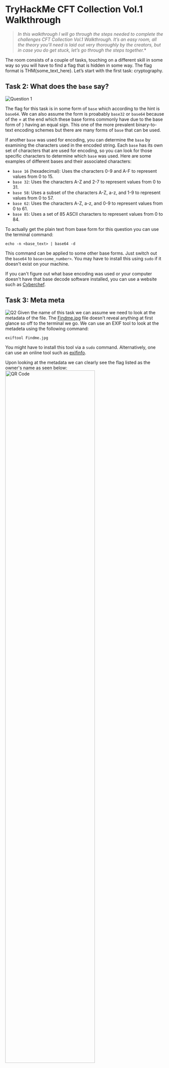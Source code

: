 # TryHackMe CFT Collection Vol.1 Walkthrough

>*In this walkthrough I will go through the steps needed to complete the challenges CFT Collection Vol.1 Walkthrough. It’s an easy room, all the theory you’ll need is laid out very thoroughly by the creators, but in case you do get stuck, let’s go through the steps together.**


The room consists of a couple of tasks, touching on a different skill in some way so  you will have to find a flag that is hidden in some way. The flag format is THM{some_text_here}. Let’s start with the first task: cryptography.

## Task 2: What does the `base` say?
![Question 1](https://raw.githubusercontent.com/sloan-ireland/Images/main/27.03.2023_12.23.12_REC.png "Da Question")

The flag for this task is in some form of `base` which according to the hint is `base64`. We can also assume the form is proabably `base32` or `base64` because of the = at the end which these base forms commonly have due to the base form of `}` having an equal sign. This one of the more prevalent binary-to-text encoding schemes but there are many forms of ```base``` that can be used. 

If another `base` was used for encoding, you can determine the `base` by examining the characters used in the encoded string. Each `base` has its own set of characters that are used for encoding, so you can look for those specific characters to determine which `base` was used. Here are some examples of different bases and their associated characters:

 * ```base 16``` (hexadecimal): Uses the characters 0-9 and A-F to represent values from 0 to 15.
 * `base 32`: Uses the characters A-Z and 2-7 to represent values from 0 to 31.
* `base 58`: Uses a subset of the characters A-Z, a-z, and 1-9 to represent values from 0 to 57.
* `base 62`: Uses the characters A-Z, a-z, and 0-9 to represent values from 0 to 61.
* `base 85`: Uses a set of 85 ASCII characters to represent values from 0 to 84.

To actually get the plain text from base form for this question you can use the terminal command:
```
echo -n <base_text> | base64 -d
```
This command can be applied to some other base forms. Just switch out the   `base64` to `base<some_number>`. You may have to install this using `sudo` if it doesn't exist on your machine. 

If you can't figure out what base encoding was used or your computer doesn't have that base decode software installed, you can use a website such as [Cyberchef](https://cyberchef.org/).

## Task 3: Meta meta
![Q2](https://raw.githubusercontent.com/sloan-ireland/Images/main/29.03.2023_12.22.57_REC.png)
Given the name of this task we can assume we need to look at the metadata of the file. The [Findme.jpg](https://raw.githubusercontent.com/sloan-ireland/Images/main/Findme.jpg) file doesn't reveal anything at first glance so off to the terminal we go. We can use an EXIF tool to look at the metadeta using the following command:
```
exiftool Findme.jpg
```
You might have to install this tool via a `sudo` command. Alternatively, one can use an online tool such as [exifinfo](https://exifinfo.org/). 

Upon looking at the metadata we can clearly see the flag listed as the owner's name as seen below:\
<img src="https://raw.githubusercontent.com/sloan-ireland/Images/main/Screenshot%202023-03-29%20123508.png" alt="QR Code" width="`00%" height="75%"/>

Because the flag is in ASCII characters you can also use the command from task seven. Just make sure to switch out the file name correctly. 

## Task 4: Mon, are we going to be okay?
![Question 4](https://raw.githubusercontent.com/sloan-ireland/Images/main/29.03.2023_13.13.28_REC.png)
Yet another image for us to work with. There are mutliple ways to hide data within an image whether it be in the photo info (like the header), metadata, the pixels, or the bits that encode the color. Here is the image is hidden via bit manipulation. Using a tool called steghide we can extract any hidden message to a text file using the following command: 
```
steghide extract -sf Extinction.jpg
```
You will then be promopted for a password. When data is encrypted it becomes much harder to gain access to the hidden message. Lucky for us the person who encryted this message didn't set a password so we can just hit enter. 

You should see the following message
```
wrote extracted data to "Final_message.txt".
```
All thats left to do is to `cat` Final_message.txt and see what message awaits us (see below)
![yollo](https://raw.githubusercontent.com/sloan-ireland/Images/main/30.03.2023_10.45.02_REC.png)

Visit this [biOs wiki](https://wiki.bi0s.in/steganography/steghide/) entry to read more about steghide.

## Task #5: Erm......Magick
![Question2](https://raw.githubusercontent.com/sloan-ireland/Images/main/27.03.2023_16.44.47_REC.png)
As there is no given file to download or text to work with a safe guess is that the flag is hidden somewhere on the web page in the HTML. You can right click on different elements on the webpage to try and find the flag.
Click and highlight with the mouse. You never know what you can find. 

## Task #6: QRrrrr
![Qestion 5](https://raw.githubusercontent.com/sloan-ireland/Images/main/27.03.2023_16.55.00_REC.png)
We are given a file to download as seen in the image. Upon downloading the file, we can see it is a QR code which is shown below. Find out where it goes!
<img src="https://raw.githubusercontent.com/sloan-ireland/Images/main/QR%20COde.png" alt="QR Code" width="100%" height="25%"/>

## Task #7: Reverse it or read it
![Question 7](https://raw.githubusercontent.com/sloan-ireland/Images/main/28.03.2023_12.43.16_REC.png)
Once again we are provided a file with no prompt on any sort of process or action to do with it. The first logical thing to do with it is open it. Depending on the text editor you use, the file may not render meaning there are non-ASCII characters in the file. We can use the `cat` command to view the file in terminal. The flag is hidden somewhere in the readable characters. Searching the terminal can be a bit tedious so we can print only the wanted flag using the grep command below:
```
grep -o --binary-file=text -E 'THM{.*}' hello.hello
```
The `-o` flag returns only the matching segment of the line that matches the given pattern. The `-E` flag specifies the pattern using a regex expression that starts with THM followed by curly brackets with any number of characters in between them. The `--binary-file=text` segment forces grep to run on a binary file as grep will return an error otherwise. 

## Task #8: Another Decoding Stuff
![Question 8](https://raw.githubusercontent.com/sloan-ireland/Images/main/28.03.2023_13.04.27_REC.png)
Another base<some_number> flag! Yay! Now you get to practice using the terminal to decode this. Through eirther your skilled observation or the provided hint you have figured out this is in `base58`. Refer back to Task 2 to try and figure out the command for yourself.

## Task #9: Left or right
![Question 9](https://raw.githubusercontent.com/sloan-ireland/Images/main/30.03.2023_13.56.17_REC.png)
The answer to this task is given, but is encrypted. Rot13 is mentioned in the prompt which is a Ceasar Cipher, but is not the encryption method. This is a hint that the encryption is one of the Ceasar Ciphers. A Ceasar cipher works by rotating each letter in the text by a certain number of letters. If the shift was one then A -> B, B -> C, C -> D and so on. Letters wrap back around so Z -> A (shift = 1). You can write a program to do this pretty easily and then analyze the freuquecny analaysis of each rotated string. By comparing the letter frequcny of each string to that of normal english you can decode the string. You can also just print out all possible rotated strings (there are only 25) and see which one makes sense. Check out this link from [Tutorials point](https://www.tutorialspoint.com/caesar-cipher-in-cryptography#) to read more about Ceasar ciphers and see how to write a decoder in python. 

For those that are too lazy to write their own code, you can use the [Dcode](https://www.dcode.fr/caesar-cipher) Ceasar cipher decoder.

![dcoe 14](https://raw.githubusercontent.com/sloan-ireland/Images/main/02.04.2023_17.30.59_REC.png)

## Task 10: Make a Comment
![Task 10](https://raw.githubusercontent.com/sloan-ireland/Images/main/30.03.2023_13.55.44_REC.png)
Nothing is provided. No text, image or data to work with. But we are provided with a hint. The title of the task. Comments made in the HTML of a webpage are not visible unless one looks at the raw webpage code. Right click on some text in the task, hit inspect to view the HTML. Happy hunting!

![HTML](https://raw.githubusercontent.com/sloan-ireland/Images/main/30.03.2023_13.53.59_REC.png)

## Task 11: 
A broken PNG file. After downloading the image, it becomes clear we cannot view the contents of the image. This means the file data must be corrupted. Let's take a look at the bytes of the file using `xxd`. Using the command below we can write the hexdump to a file (name it whatever) without any metadata.
```
xxd -p spoil.png > hexdump.txt
```
Now when we `cat` the file we can see that the file is corrupted. PNG type files start with an eight byte signature shown below in hex: 
```
89 50 4E 47 0d 0a 1a 0a
```
The first line of the hexdump file is shown below and the first couple of bytes clearly don't match the signature. 
```
2333445f0d0a1a0a0000000d4948445200000320000003200806000000db
```
We can use a text editor to change the first eight bytes so they match the PNG file signature. Then using this next command we can reverse the hexdump back to binary and saved it as the original image. The image can now be opened without any problems.
```
xxd -p -r hexdump.txt > spoil.png
```

## Task 12: Read it
![q12](https://raw.githubusercontent.com/sloan-ireland/Images/main/30.03.2023_17.57.36_REC.png)
This is a very difficult task. The flag is hidden on a THM social media which according to the hint is Reddit. Once you find the tryhackme subreddit, search for a post called "New Room Coming Soon." The flag is under that post. 

## Task 13: Spin my head
![q13](https://raw.githubusercontent.com/sloan-ireland/Images/main/31.03.2023_10.46.19_REC.png)
As can be seen by looking at the hint, this language is known as Brainf_ck. Trying to decipher into plaintext by hand is a pain. Use the Brainf_ck interpreter on [dcode](https://www.dcode.fr/brainfuck-language) to the flag to plaintext. 

![Dcode](https://miro.medium.com/v2/resize:fit:1100/format:webp/1*cXDmfpsgpsSt1O2bRAtZ6A.png)

## Task 14: An exclusive!
![task 24](https://raw.githubusercontent.com/sloan-ireland/Images/main/02.04.2023_17.46.56_REC.png)

S1 and S2. Two strings! Oh what to do? According to the hint we need to XOR the two strings together. XOR stands for 'exclsive or' and is an bitwise logical operator that uses two binary values. It returns a 1 if and only if between corresponding bits only one operand is a 1. Writing a program in any language to do this is pretty straightforward. An example of a python program that does this is below.
```python
#!/usr/bin/env python3
string1 = "44585d6b2368737c65252166234f20626d" 
string2 = "1010101010101010101010101010101010"

result = "" 
for i in range(0, len(string1), 2): # loop through the strings in pairs of 2
# Get the hexadecimal pairs from each string
pair1 = string1[i:i+2]
pair2 = string2[i:i+2]

# XOR the two pairs together
xor_val = int(pair1, 16) ^ int(pair2, 16)

# Convert the result to a character and add it to the result string
result += chr(xor_val)

print(result)
``` 
Like most tasks though, this can also be done with an online converter such as [this](https://xor.pw/#) one. 

![decode 14](https://raw.githubusercontent.com/sloan-ireland/Images/main/02.04.2023_17.47.18_REC.png)

## Task 15: Binary Walk
![task 15](https://raw.githubusercontent.com/sloan-ireland/Images/main/02.04.2023_18.45.37_REC.png)

Looks like a nasty place to be. This could certainly be an entrance to hell yet sadly there doesn't appear to be a flag. Here we need to extract hidden data from this file.

![hell](https://raw.githubusercontent.com/sloan-ireland/Images/main/hell.jpg)
 According to the hint that tool we need to use is binwalk. Binwalk is a tool used to extract embedded code and files from binary files. There are a lot of different flags and specifying commands about what files to extract and what to do with them. But to get a very brief overview of the image we can run the command: 
```
binwalk hell.jpg
```
We get the resulting text that tells us there is an obvious file named hello_there.txt that can be extracted as been below:

![data](https://raw.githubusercontent.com/sloan-ireland/Images/main/02.04.2023_18.46.42_REC.png)

To extract the file run the following command:
```
binwalk -e hell.jpg
```
The `-e` flag extracts all known file types embedded in the image. The extracted files will be in a new subdirectory called _hell.jpg.extracted. From there it is a simple matter to open the hell_there.txt file and get the flag. 

